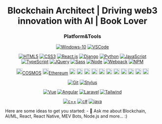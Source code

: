 <!--
**kumarsunnykbs/kumarsunnykbs** is a ✨ _special_ ✨ repository because its `README.md` (this file) appears on your GitHub profile.

Here are some ideas to get you started:

- 🔭 I’m currently working on ...
- 🌱 I’m currently learning ...
- 👯 I’m looking to collaborate on ...
- 🤔 I’m looking for help with ...
- 💬 Ask me about ...
- 📫 How to reach me: ...
- 😄 Pronouns: ...
- ⚡ Fun fact: ...
-->

<h1 align="center"><b></b><br>Blockchain Architect | Driving web3 innovation with AI | Book Lover</h1>

<h3 align="center">
Platform&Tools
</h3>

<div align="center">

[![Windows-10](https://img.shields.io/badge/Windows-10-2376bc?style=flat-square&logo=windows&logoColor=ffffff)](https://www.microsoft.com/windows/get-windows-10)
[![VSCode](https://img.shields.io/badge/vscode-VSCode-green)](https://code.visualstudio.com/download)

[![HTML5](https://img.shields.io/badge/-HTML5-E34F26?style=flat-square&logo=html5&logoColor=white)](https://html.spec.whatwg.org/)
[![CSS3](https://img.shields.io/badge/-CSS3-1572B6?style=flat-square&logo=css3&logoColor=white)](https://www.w3.org/Style/CSS/)
[![React.js](https://img.shields.io/badge/-React-00BCD4?style=flat-square&logo=react&logoColor=ffffff)](https://reactjs.org/)
[![Django](https://img.shields.io/badge/-Django-00BCD4?style=flat-square&logo=django&logoColor=ffffff)](https://www.djangoproject.com/)
[![Python](https://img.shields.io/badge/-Python-232C3A42?style=flat-square&logo=python&logoColor=ffffff)](https://www.python.org/)
[![JavaScript](https://img.shields.io/badge/-JavaScript-FF9800?style=flat-square&logo=javascript&logoColor=white)](https://www.ecma-international.org/)
[![TypeScript](https://img.shields.io/badge/typescript%20-%23007ACC.svg?&style=flat-square&logo=typescript&logoColor=white)](https://www.ecma-international.org/)
[![JQuery](https://img.shields.io/badge/-JQuery-8BC34A?style=flat-square&logo=jQuery&logoColor=ffffff)](https://jquery.com/)
[![Sass](https://img.shields.io/badge/-Sass-00BCD4?style=flat-square&logo=sass&logoColor=ffffff)](https://www.sass.hk/)
[![Node](https://img.shields.io/badge/-Node.js-43853d?style=flat-square&logo=node.js&logoColor=ffffff)](https://nodejs.org/)
[![Webpack](https://img.shields.io/badge/-Webpack-%232C3A42?style=flat-square&logo=webpack)](https://www.webpackjs.com/)
[![NPM](https://img.shields.io/badge/-NPM-cb3837?style=flat-square&logo=npm&logoColor=white)](https://npmjs.com/)

<a href="https://cosmos.network/" target="_blank" title="COSMOS"><img src="https://trickywebsolutions.com/images/logo1.png" alt="COSMOS" style="max-width: 100%; width: 20px;">COSMOS</a>
<a href="https://ethereum.org/en/" target="_blank"><img src="https://trickywebsolutions.com/images/logo4.png" alt="COSMOS" style="max-width: 100%; width: 20px;">Ethereum</a>
<a href="https://internetcomputer.org/" target="_blank"><img src="https://trickywebsolutions.com/images/logo6.png" alt="COSMOS" style="max-width: 100%; width: 20px;"></a>
<a href="https://near.org/" target="_blank"><img src="https://trickywebsolutions.com/images/logo8.png" alt="COSMOS" style="max-width: 100%; width: 20px;"></a>
<a href="https://polygon.technology/" target="_blank"><img src="https://trickywebsolutions.com/images/logo10.png" alt="COSMOS" style="max-width: 100%; width: 20px;"></a>
<a href="https://internetcomputer.org/" target="_blank"><img src="https://trickywebsolutions.com/images/logo6.png" alt="COSMOS" style="max-width: 100%; width: 20px;"></a>
<a href="https://internetcomputer.org/" target="_blank"><img src="https://trickywebsolutions.com/images/logo6.png" alt="COSMOS" style="max-width: 100%; width: 20px;"></a>
<a href="https://internetcomputer.org/" target="_blank"><img src="https://trickywebsolutions.com/images/logo6.png" alt="COSMOS" style="max-width: 100%; width: 20px;"></a>
<a href="https://internetcomputer.org/" target="_blank"><img src="https://trickywebsolutions.com/images/logo6.png" alt="COSMOS" style="max-width: 100%; width: 20px;"></a>
<a href="https://internetcomputer.org/" target="_blank"><img src="https://trickywebsolutions.com/images/logo6.png" alt="COSMOS" style="max-width: 100%; width: 20px;"></a>
<a href="https://internetcomputer.org/" target="_blank"><img src="https://trickywebsolutions.com/images/logo6.png" alt="COSMOS" style="max-width: 100%; width: 20px;"></a>
<a href="https://internetcomputer.org/" target="_blank"><img src="https://trickywebsolutions.com/images/logo6.png" alt="COSMOS" style="max-width: 100%; width: 20px;"></a>
<a href="https://internetcomputer.org/" target="_blank"><img src="https://trickywebsolutions.com/images/logo6.png" alt="COSMOS" style="max-width: 100%; width: 20px;"></a>



[![Git](https://img.shields.io/badge/-Git-f05032?style=flat-square&logo=git&logoColor=white)](https://git-scm.com/)
[![Stylus](https://img.shields.io/badge/-Stylus-ff6347?style=flat-square&logo=stylus&logoColor=ffffff)](https://stylus-lang.com/)

[![Vue](https://img.shields.io/badge/-Vue.js-4fc08d?style=flat-square&logo=vue.js&logoColor=ffffff)](https://vuejs.org/)
[![Angular](https://img.shields.io/badge/angular%20-%23DD0031.svg?style=flat-square&logo=angular&logoColor=ffffff)](https://angular.org/)
[![Laravel](https://img.shields.io/badge/laravel%20-%23FF2D20.svg?style=flat-square&logo=laravel&logoColor=ffffff)](https://angular.org/)
[![Tailwind](https://img.shields.io/badge/tailwindcss%20-%2338B2AC.svg?style=flat-square&logo=tailwind-css&logoColor=ffffff)](https://vuejs.org/)

[![c++](https://img.shields.io/badge/c++%20-%2300599C.svg?style=flat-square&logo=c%2B%2B&logoColor=ffffff)]()
[![c#](https://img.shields.io/badge/c%23%20-%23239120.svg?style=flat-square&logo=c-sharp&logoColor=ffffff)]()
[![java](https://img.shields.io/badge/java-%23ED8B00.svg?style=flat-square&logo=java&logoColor=ffffff)]()

</div>


  Here are some ideas to get you started:
    - 💬 Ask me about Blockchain, AI/ML, React, React Native, MEV Bots, Node.js and more... :) <br />
